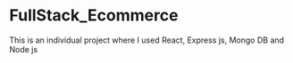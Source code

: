 # FullStack_Ecommerce
This is an individual project where I used React, Express js, Mongo DB and Node js
